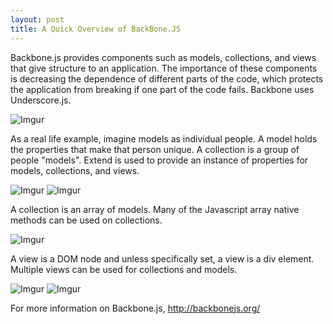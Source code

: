 ```yaml
---
layout: post
title: A Quick Overview of BackBone.JS 
---
```



Backbone.js provides components such as models, collections, and views that give structure to an application. The importance of these components is decreasing the dependence of different parts of the code, which protects the application from breaking if one part of the code fails. Backbone uses Underscore.js.

![Imgur](http://i.imgur.com/QiU97l7.png?1)

As a real life example, imagine models as individual people. A model holds the properties that make that person unique. A collection is a group of people "models". Extend is used to provide an instance of properties for models, collections, and views. 

![Imgur](http://i.imgur.com/2ICV3aI.png)
![Imgur](http://i.imgur.com/ea2aP7Z.png)

A collection is an array of models. Many of the Javascript array native methods can be used on collections.

![Imgur](http://i.imgur.com/bOLN38g.png) 

A view is a DOM node and unless specifically set, a view is a div element. Multiple views can be used for collections and models.

![Imgur](http://i.imgur.com/XKFBHFQ.png)
![Imgur](http://i.imgur.com/eqMaLS4.png)

For more information on Backbone.js, http://backbonejs.org/
